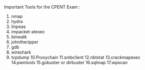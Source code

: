 Important Tools for the CPENT Exam :

1. nmap
2. hydra
3. linpeas
4. impacket-atexec
5. binwalk
6. johntheripper
7. gdb
8. wireshark
9. tcpdump
10.Proxychain
11.smbclient
12.nbtstat
13.crackmapexec
14.pwntools
15.gobuster or dirbuster
16.sqlmap
17.wpscan
